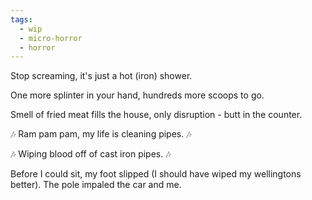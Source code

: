 ```yaml
---
tags:
  - wip
  - micro-horror
  - horror
---
```

Stop screaming, it's just a hot (iron) shower.

  

One more splinter in your hand, hundreds more scoops to go.

  

Smell of fried meat fills the house, only disruption - butt in the counter.

  

🎶 Ram pam pam, my life is cleaning pipes. 🎶

🎶 Wiping blood off of cast iron pipes. 🎶

  

Before I could sit, my foot slipped (I should have wiped my wellingtons better). The pole impaled the car and me.